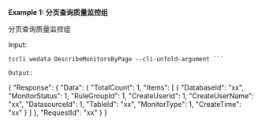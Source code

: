 **Example 1: 分页查询质量监控组**

分页查询质量监控组

Input: 

```
tccli wedata DescribeMonitorsByPage --cli-unfold-argument ```

Output: 
```
{
    "Response": {
        "Data": {
            "TotalCount": 1,
            "Items": [
                {
                    "DatabaseId": "xx",
                    "MonitorStatus": 1,
                    "RuleGroupId": 1,
                    "CreateUserId": 1,
                    "CreateUserName": "xx",
                    "DatasourceId": 1,
                    "TableId": "xx",
                    "MonitorType": 1,
                    "CreateTime": "xx"
                }
            ]
        },
        "RequestId": "xx"
    }
}
```

